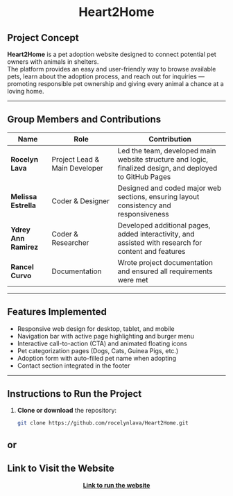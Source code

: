 <h1 align="center">Heart2Home</h1>

## Project Concept
**Heart2Home** is a pet adoption website designed to connect potential pet owners with animals in shelters.  
The platform provides an easy and user-friendly way to browse available pets, learn about the adoption process, and reach out for inquiries — promoting responsible pet ownership and giving every animal a chance at a loving home.

---

## Group Members and Contributions

| Name | Role | Contribution |
|------|------|---------------|
| **Rocelyn Lava** | Project Lead & Main Developer | Led the team, developed main website structure and logic, finalized design, and deployed to GitHub Pages |
| **Melissa Estrella** | Coder & Designer | Designed and coded major web sections, ensuring layout consistency and responsiveness |
| **Ydrey Ann Ramirez** | Coder & Researcher | Developed additional pages, added interactivity, and assisted with research for content and features |
| **Rancel Curvo** | Documentation | Wrote project documentation and ensured all requirements were met |

---

## Features Implemented
- Responsive web design for desktop, tablet, and mobile  
- Navigation bar with active page highlighting and burger menu  
- Interactive call-to-action (CTA) and animated floating icons  
- Pet categorization pages (Dogs, Cats, Guinea Pigs, etc.)  
- Adoption form with auto-filled pet name when adopting  
- Contact section integrated in the footer  

---
## Instructions to Run the Project
1. **Clone or download** the repository:
   ```bash
   git clone https://github.com/rocelynlava/Heart2Home.git
## or

## Link to Visit the Website
<p align="center">
  <a href="https://cheeluxxx.github.io/fffff/" target="_blank"><b>Link to run the website</b></a>
</p>


